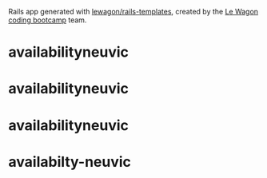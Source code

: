 Rails app generated with [lewagon/rails-templates](https://github.com/lewagon/rails-templates), created by the [Le Wagon coding bootcamp](https://www.lewagon.com) team.
# availabilityneuvic
# availabilityneuvic
# availabilityneuvic
# availabilty-neuvic
